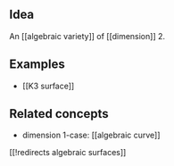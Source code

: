 
## Idea

An [[algebraic variety]] of [[dimension]] 2.

## Examples

* [[K3 surface]]

## Related concepts

* dimension 1-case: [[algebraic curve]]

[[!redirects algebraic surfaces]]

